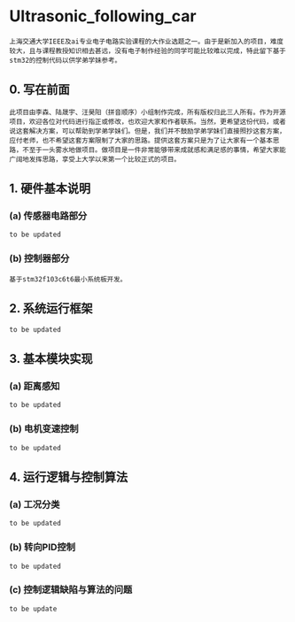 # Ultrasonic_following_car
    上海交通大学IEEE及ai专业电子电路实验课程的大作业选题之一。由于是新加入的项目，难度较大，且与课程教授知识相去甚远，没有电子制作经验的同学可能比较难以完成，特此留下基于stm32的控制代码以供学弟学妹参考。
## 0. 写在前面
    此项目由李森、陆晟宇、汪昊阳（拼音顺序）小组制作完成，所有版权归此三人所有。作为开源项目，欢迎各位对代码进行指正或修改，也欢迎大家和作者联系。当然，更希望这份代码，或者说这套解决方案，可以帮助到学弟学妹们。但是，我们并不鼓励学弟学妹们直接照抄这套方案，应付老师，也不希望这套方案限制了大家的思路。提供这套方案只是为了让大家有一个基本思路，不至于一头雾水地做项目。做项目是一件非常能够带来成就感和满足感的事情，希望大家能广阔地发挥思路，享受上大学以来第一个比较正式的项目。
## 1. 硬件基本说明
### (a) 传感器电路部分
    to be updated
### (b) 控制器部分
    基于stm32f103c6t6最小系统板开发。

## 2. 系统运行框架
    to be updated

## 3. 基本模块实现
### (a) 距离感知
    to be updated
### (b) 电机变速控制
    to be updated
## 4. 运行逻辑与控制算法
### (a) 工况分类
    to be updated
### (b) 转向PID控制
    to be updated
### (c) 控制逻辑缺陷与算法的问题
    to be update

